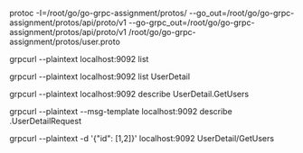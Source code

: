 protoc -I=/root/go/go-grpc-assignment/protos/ --go_out=/root/go/go-grpc-assignment/protos/api/proto/v1 --go-grpc_out=/root/go/go-grpc-assignment/protos/api/proto/v1 /root/go/go-grpc-assignment/protos/user.proto


grpcurl --plaintext localhost:9092 list

grpcurl --plaintext localhost:9092 list UserDetail

grpcurl --plaintext localhost:9092 describe UserDetail.GetUsers

grpcurl --plaintext --msg-template localhost:9092 describe .UserDetailRequest

grpcurl --plaintext -d '{"id": [1,2]}' localhost:9092 UserDetail/GetUsers